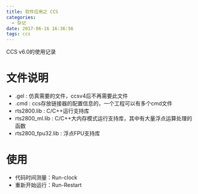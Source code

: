 ```yaml
---
title: 软件应用之 CCS
categories:
  - 杂记
date: 2017-06-16 16:36:56
tags: ccs
---
```


CCS v6.0的使用记录

<!-- more -->

# 文件说明
 - .gel : 仿真需要的文件，ccsv4后不再需要此文件
 - .cmd : ccs存放链接器的配置信息的，一个工程可以有多个cmd文件
 - rts2800.lib : C/C++运行支持库
 - rts2800_ml.lib : C/C++大内存模式运行支持库，其中有大量浮点运算处理的函数
 - rts2800_fpu32.lib : 浮点FPU支持库
 

# 使用
 - 代码时间测量：Run-clock
 - 重新开始运行：Run-Restart